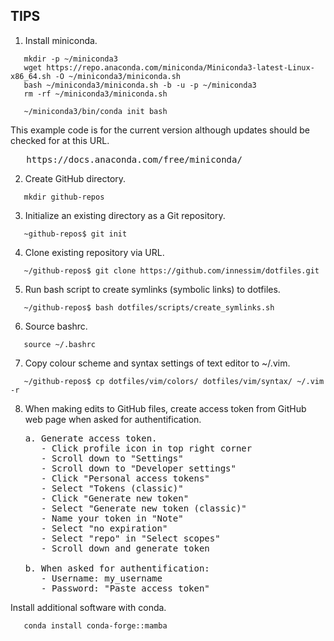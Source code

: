## TIPS
1. Install miniconda.
```
   mkdir -p ~/miniconda3
   wget https://repo.anaconda.com/miniconda/Miniconda3-latest-Linux-x86_64.sh -O ~/miniconda3/miniconda.sh
   bash ~/miniconda3/miniconda.sh -b -u -p ~/miniconda3
   rm -rf ~/miniconda3/miniconda.sh
```
```
   ~/miniconda3/bin/conda init bash
```
   This example code is for the current version although updates should be checked for at this URL.
<pre>   https://docs.anaconda.com/free/miniconda/   </pre>

2. Create GitHub directory.
```
   mkdir github-repos
```

3. Initialize an existing directory as a Git repository.
```
   ~github-repos$ git init
```

4. Clone existing repository via URL.
```
   ~/github-repos$ git clone https://github.com/innessim/dotfiles.git
```

5. Run bash script to create symlinks (symbolic links) to dotfiles.
```
   ~/github-repos$ bash dotfiles/scripts/create_symlinks.sh
```

6. Source bashrc.
```
   source ~/.bashrc
```

7. Copy colour scheme and syntax settings of text editor to ~/.vim.
```
   ~/github-repos$ cp dotfiles/vim/colors/ dotfiles/vim/syntax/ ~/.vim -r
```

8. When making edits to GitHub files, create access token from GitHub web page when asked for authentification.
   <pre>
   a. Generate access token.
      - Click profile icon in top right corner
      - Scroll down to "Settings"
      - Scroll down to "Developer settings"
      - Click "Personal access tokens"
      - Select "Tokens (classic)"
      - Click "Generate new token"
      - Select "Generate new token (classic)"
      - Name your token in "Note"
      - Select "no expiration"
      - Select "repo" in "Select scopes"
      - Scroll down and generate token

   b. When asked for authentification:
      - Username: my_username
      - Password: "Paste access token"
   </pre>

Install additional software with conda.
```
   conda install conda-forge::mamba
```

